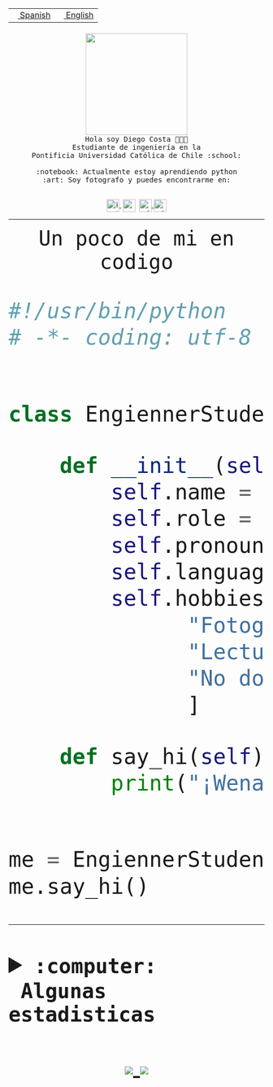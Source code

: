 <table border="0"  align="right">
 <tr><td><a href="README.md"><img src="https://upload.wikimedia.org/wikipedia/commons/thumb/8/89/Bandera_de_Espa%C3%B1a.svg/1200px-Bandera_de_Espa%C3%B1a.svg.png" height="10"> Spanish</a></td>
 <td><a href="README.en.md"><img src="https://upload.wikimedia.org/wikipedia/commons/a/a4/Flag_of_the_United_States.svg" height="10"> English</a></td></tr>
</table><br><br><br>


<p align="center">
  <img src="https://github.com/diegocostares/diegocostares/blob/main/Images/aaa2.gif?raw=true" height="200px">
  <br><samp>
    Hola soy Diego Costa 👨🏻‍💻<br>
    Estudiante de ingeniería en la <br>
    Pontificia Universidad Católica de Chile :school:<br>
  <br>
    :notebook: Actualmente estoy aprendiendo python <br>
    :art: Soy fotografo y puedes encontrarme en: <br>
  <br></samp>
  
</p>

<p align="center">
   <a href="https://instagram.com/diegocosta_no" target="blank">
    <img 
    align="center" src="https://cdn.jsdelivr.net/npm/simple-icons@3.0.1/icons/instagram.svg" alt="instagram" height="25px" width="25px" />
  </a>
  <a style="border: 3px solid; color: white;"href="https://t.me/diegocosta_no" target="blank">
  <img
  align="center" alt="Telegram" width="25px" src="https://icons-for-free.com/iconfiles/png/512/Telegram-1324888767380505522.png" />
</a>
<a href="https://api.whatsapp.com/send?phone=56971897835&text=Hola!" target="blank">
  <img
  align="center" alt="wtsp" width="25px" src="https://img.icons8.com/pastel-glyph/2x/whatsapp--v2.png" />
</a>
<a href="https://www.linkedin.com/in/diego-costa-786249213/" target="blank">
  <img
  align="center" alt="wtsp" width="25px" src="https://img.icons8.com/metro/452/linkedin.png" />
</a>

  </a>
</p>

---


<p align="center"><font size="25"><samp>Un poco de mi en codigo</samp></front></p>


```python
#!/usr/bin/python
# -*- coding: utf-8 -*-


class EngiennerStudent:

    def __init__(self):
        self.name = "Diego Costa"
        self.role = "Estudiante"
        self.pronouns = "he/him"
        self.language_spoken = ["es_CL", "en_US"]
        self.hobbies = [
              "Fotografia",
              "Lectura",
              "No dormir",
              ]

    def say_hi(self):
        print("¡Wena mundo!")


me = EngiennerStudent()
me.say_hi()
```
---
<details>
  <summary><b><samp>:computer: &nbsp;Algunas estadisticas</samp></b></summary>
  <br/></p>

<!--START_SECTION:waka-->
![Code Time](http://img.shields.io/badge/Code%20Time-620%20hrs%2024%20mins-blue)

**Soy nocturno 🦉** 

```text
🌞 Mañana     7 commits      ░░░░░░░░░░░░░░░░░░░░░░░░░   1.52% 
🌆 Día        135 commits    ███████░░░░░░░░░░░░░░░░░░   29.22% 
🌃 Tarde      174 commits    █████████░░░░░░░░░░░░░░░░   37.66% 
🌙 Noche      146 commits    ████████░░░░░░░░░░░░░░░░░   31.6%

```
📅 **Soy más productivo los Miércoles** 

```text
Lunes        36 commits     ██░░░░░░░░░░░░░░░░░░░░░░░   7.79% 
Martes       49 commits     ██░░░░░░░░░░░░░░░░░░░░░░░   10.61% 
Miércoles    141 commits    ███████░░░░░░░░░░░░░░░░░░   30.52% 
Jueves       62 commits     ███░░░░░░░░░░░░░░░░░░░░░░   13.42% 
Viernes      23 commits     █░░░░░░░░░░░░░░░░░░░░░░░░   4.98% 
Sábado       60 commits     ███░░░░░░░░░░░░░░░░░░░░░░   12.99% 
Domingo      91 commits     █████░░░░░░░░░░░░░░░░░░░░   19.7%

```


📊 **Esta semana me dediqué a** 

```text
🐱‍💻 Proyectos: 
cliente                  1 hr 56 mins        ████████████░░░░░░░░░░░░░   47.93% 
servidor                 1 hr 39 mins        ██████████░░░░░░░░░░░░░░░   40.76% 
T3                       14 mins             █░░░░░░░░░░░░░░░░░░░░░░░░   6.0% 
peakyblinder47           12 mins             █░░░░░░░░░░░░░░░░░░░░░░░░   4.97% 
BDD47y74                 0 secs              ░░░░░░░░░░░░░░░░░░░░░░░░░   0.32%

```


 Last Updated on 10/07/2022 20:23:54 UTC
<!--END_SECTION:waka-->
  
  

 <p align="center"> <img src="https://github-readme-stats.vercel.app/api?username=diegocostares&show_icons=true&theme=ayu-mirage" alt="abhisheknaiidu" /></p>
 
</details>

<p align=center>
  <a href="https://github.com/diegocostares">
    <img src="https://badges.pufler.dev/visits/diegocostares/diegocostares?style=flat-square&color=black&logo=github">
  </a>
  <a href="https://github.com/diegocostares?tab=repositories">
    <img src="https://badges.pufler.dev/repos/diegocostares?style=flat-square&color=black&logo=github">
  </a>
</p>
